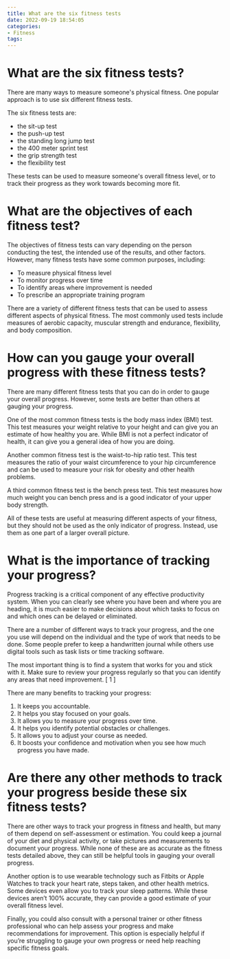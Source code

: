 ```yaml
---
title: What are the six fitness tests
date: 2022-09-19 18:54:05
categories:
- Fitness
tags:
---
```



#  What are the six fitness tests?

There are many ways to measure someone's physical fitness. One popular approach is to use six different fitness tests.

The six fitness tests are: 
- the sit-up test 
- the push-up test 
- the standing long jump test 
- the 400 meter sprint test 
- the grip strength test 
- the flexibility test

These tests can be used to measure someone's overall fitness level, or to track their progress as they work towards becoming more fit.

#  What are the objectives of each fitness test?

The objectives of fitness tests can vary depending on the person conducting the test, the intended use of the results, and other factors. However, many fitness tests have some common purposes, including:

- To measure physical fitness level
- To monitor progress over time
- To identify areas where improvement is needed
- To prescribe an appropriate training program

There are a variety of different fitness tests that can be used to assess different aspects of physical fitness. The most commonly used tests include measures of aerobic capacity, muscular strength and endurance, flexibility, and body composition.

#  How can you gauge your overall progress with these fitness tests?

There are many different fitness tests that you can do in order to gauge your overall progress. However, some tests are better than others at gauging your progress.

One of the most common fitness tests is the body mass index (BMI) test. This test measures your weight relative to your height and can give you an estimate of how healthy you are. While BMI is not a perfect indicator of health, it can give you a general idea of how you are doing.

Another common fitness test is the waist-to-hip ratio test. This test measures the ratio of your waist circumference to your hip circumference and can be used to measure your risk for obesity and other health problems.

A third common fitness test is the bench press test. This test measures how much weight you can bench press and is a good indicator of your upper body strength.

All of these tests are useful at measuring different aspects of your fitness, but they should not be used as the only indicator of progress. Instead, use them as one part of a larger overall picture.

#  What is the importance of tracking your progress?

Progress tracking is a critical component of any effective productivity system. When you can clearly see where you have been and where you are heading, it is much easier to make decisions about which tasks to focus on and which ones can be delayed or eliminated.

There are a number of different ways to track your progress, and the one you use will depend on the individual and the type of work that needs to be done. Some people prefer to keep a handwritten journal while others use digital tools such as task lists or time tracking software.

The most important thing is to find a system that works for you and stick with it. Make sure to review your progress regularly so that you can identify any areas that need improvement. [ 1 ]

There are many benefits to tracking your progress: 

1) It keeps you accountable.
2) It helps you stay focused on your goals. 
3) It allows you to measure your progress over time. 
4) It helps you identify potential obstacles or challenges. 
5) It allows you to adjust your course as needed.  
6) It boosts your confidence and motivation when you see how much progress you have made.

#  Are there any other methods to track your progress beside these six fitness tests?

There are other ways to track your progress in fitness and health, but many of them depend on self-assessment or estimation. You could keep a journal of your diet and physical activity, or take pictures and measurements to document your progress. While none of these are as accurate as the fitness tests detailed above, they can still be helpful tools in gauging your overall progress.

Another option is to use wearable technology such as Fitbits or Apple Watches to track your heart rate, steps taken, and other health metrics. Some devices even allow you to track your sleep patterns. While these devices aren’t 100% accurate, they can provide a good estimate of your overall fitness level.

Finally, you could also consult with a personal trainer or other fitness professional who can help assess your progress and make recommendations for improvement. This option is especially helpful if you’re struggling to gauge your own progress or need help reaching specific fitness goals.